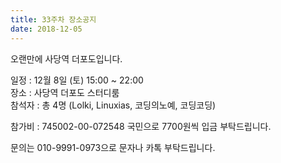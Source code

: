```yaml
---
title: 33주차 장소공지
date: 2018-12-05
---
```


<p>
오랜만에 사당역 더포도입니다.
</p><p>
일정 : 12월 8일 (토) 15:00 ~ 22:00<br>
장소 : 사당역 더포도 스터디룸<br>
참석자 : 총 4명 (Lolki, Linuxias, 코딩의노예, 코딩코딩)
</p><p>
참가비 : 745002-00-072548 국민으로 7700원씩 입금 부탁드립니다.
</p><p>
문의는 010-9991-0973으로 문자나 카톡 부탁드립니다.
</p>
